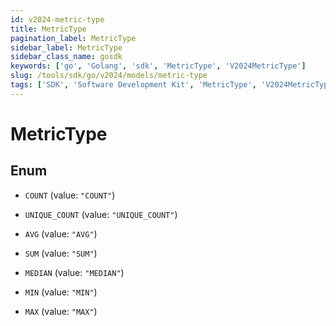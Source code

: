 ```yaml
---
id: v2024-metric-type
title: MetricType
pagination_label: MetricType
sidebar_label: MetricType
sidebar_class_name: gosdk
keywords: ['go', 'Golang', 'sdk', 'MetricType', 'V2024MetricType'] 
slug: /tools/sdk/go/v2024/models/metric-type
tags: ['SDK', 'Software Development Kit', 'MetricType', 'V2024MetricType']
---
```


# MetricType

## Enum


* `COUNT` (value: `"COUNT"`)

* `UNIQUE_COUNT` (value: `"UNIQUE_COUNT"`)

* `AVG` (value: `"AVG"`)

* `SUM` (value: `"SUM"`)

* `MEDIAN` (value: `"MEDIAN"`)

* `MIN` (value: `"MIN"`)

* `MAX` (value: `"MAX"`)


